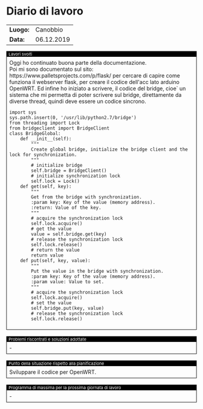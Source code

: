# Diario di lavoro

<table>
    <tr><td><b>Luogo:</b></td><td>Canobbio</td></tr>
    <tr><td><b>Data:</b></td><td>06.12.2019</td></tr>
</table>

<div style="border: 1px solid black;">
    <div style="background-color:black;color:white;font-size:11px;padding-left:5px">
        Lavori svolti
    </div>
    <div style="padding: 7px">
        Oggi ho continuato buona parte della documentazione. <br>
        Poi mi sono documentato sul sito: https://www.palletsprojects.com/p/flask/ per
        cercare di capire come funziona il webserver flask, per creare il codice 
        dell'acc lato arduino OpenWRT. Ed infine ho iniziato a scrivere, il codice del 
        bridge, cioe` un sistema che mi permetta di poter scrivere sul bridge, 
        direttamente da diverse thread, quindi deve essere un codice sincrono.<br>
        <pre><code>import sys
sys.path.insert(0, '/usr/lib/python2.7/bridge')
from threading import Lock
from bridgeclient import BridgeClient
class BridgeGlobal:
    def __init__(self):
        """
        Create global bridge, initialize the bridge client and the lock for synchronization.
        """
        # initialize bridge
        self.bridge = BridgeClient()
        # initialize synchronization lock
        self.lock = Lock()
    def get(self, key):
        """
        Get from the bridge with synchronization.
        :param key: Key of the value (memory address).
        :return: Value of the key.
        """
        # acquire the synchronization lock
        self.lock.acquire()
        # get the value
        value = self.bridge.get(key)
        # release the synchronization lock
        self.lock.release()
        # return the value
        return value
    def put(self, key, value):
        """
        Put the value in the bridge with synchronization.
        :param key: Key of the value (memory address).
        :param value: Value to set.
        """
        # acquire the synchronization lock
        self.lock.acquire()
        # set the value
        self.bridge.put(key, value)
        # release the synchronization lock
        self.lock.release()
</code></pre>
    </div>
</div>

<br>

<div style="border: 1px solid black;">
    <div style="background-color:black;color:white;font-size:11px;padding-left:5px">
        Problemi riscontrati e soluzioni adottate
    </div>
    <div style="padding: 7px">
        - 
    </div>
</div>

<br>

<div style="border: 1px solid black;">
    <div style="background-color:black;color:white;font-size:11px;padding-left:5px">
        Punto della situazione rispetto alla pianificazione
    </div>
    <div style="padding: 7px">
        Sviluppare il codice per OpenWRT.
    </div>
</div>

<br>

<div style="border: 1px solid black;">
    <div style="background-color:black;color:white;font-size:11px;padding-left:5px">
        Programma di massima per la prossima giornata di lavoro
    </div>
    <div style="padding: 7px">
        -
    </div>
</div>
